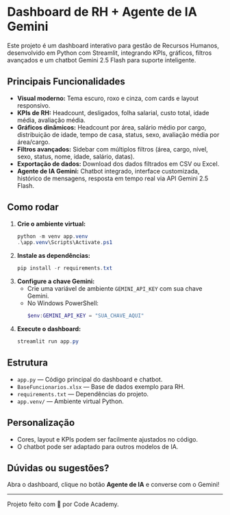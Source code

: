 # Dashboard de RH + Agente de IA Gemini

Este projeto é um dashboard interativo para gestão de Recursos Humanos, desenvolvido em Python com Streamlit, integrando KPIs, gráficos, filtros avançados e um chatbot Gemini 2.5 Flash para suporte inteligente.

## Principais Funcionalidades
- **Visual moderno:** Tema escuro, roxo e cinza, com cards e layout responsivo.
- **KPIs de RH:** Headcount, desligados, folha salarial, custo total, idade média, avaliação média.
- **Gráficos dinâmicos:** Headcount por área, salário médio por cargo, distribuição de idade, tempo de casa, status, sexo, avaliação média por área/cargo.
- **Filtros avançados:** Sidebar com múltiplos filtros (área, cargo, nível, sexo, status, nome, idade, salário, datas).
- **Exportação de dados:** Download dos dados filtrados em CSV ou Excel.
- **Agente de IA Gemini:** Chatbot integrado, interface customizada, histórico de mensagens, resposta em tempo real via API Gemini 2.5 Flash.

## Como rodar
1. **Crie o ambiente virtual:**
   ```powershell
   python -m venv app.venv
   .\app.venv\Scripts\Activate.ps1
   ```
2. **Instale as dependências:**
   ```powershell
   pip install -r requirements.txt
   ```
3. **Configure a chave Gemini:**
   - Crie uma variável de ambiente `GEMINI_API_KEY` com sua chave Gemini.
   - No Windows PowerShell:
     ```powershell
     $env:GEMINI_API_KEY = "SUA_CHAVE_AQUI"
     ```
4. **Execute o dashboard:**
   ```powershell
   streamlit run app.py
   ```

## Estrutura
- `app.py` — Código principal do dashboard e chatbot.
- `BaseFuncionarios.xlsx` — Base de dados exemplo para RH.
- `requirements.txt` — Dependências do projeto.
- `app.venv/` — Ambiente virtual Python.

## Personalização
- Cores, layout e KPIs podem ser facilmente ajustados no código.
- O chatbot pode ser adaptado para outros modelos de IA.

## Dúvidas ou sugestões?
Abra o dashboard, clique no botão **Agente de IA** e converse com o Gemini!

---
Projeto feito com 💜 por Code Academy.
